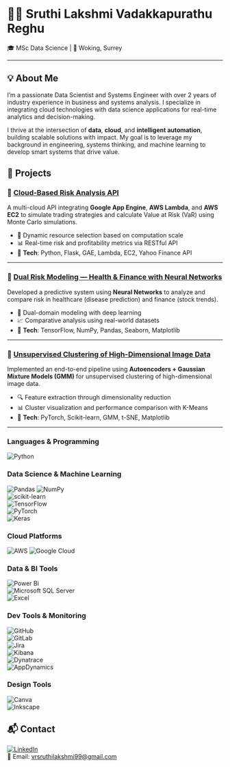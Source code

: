 # 👩‍💻 Sruthi Lakshmi Vadakkapurathu Reghu

🎓 MSc Data Science | 📍 Woking, Surrey  

---

## 💡 About Me

I’m a passionate Data Scientist and Systems Engineer with over 2 years of industry experience in business and systems analysis. I specialize in integrating cloud technologies with data science applications for real-time analytics and decision-making.

I thrive at the intersection of **data**, **cloud**, and **intelligent automation**, building scalable solutions with impact. My goal is to leverage my background in engineering, systems thinking, and machine learning to develop smart systems that drive value.

## 🚀 Projects

### 🔹 [Cloud-Based Risk Analysis API](https://github.com/Sruthilakshmi99/Portfolio/tree/main/Cloud-Risk-Analysis-API)
A multi-cloud API integrating **Google App Engine**, **AWS Lambda**, and **AWS EC2** to simulate trading strategies and calculate Value at Risk (VaR) using Monte Carlo simulations.

- 🔁 Dynamic resource selection based on computation scale
- 📊 Real-time risk and profitability metrics via RESTful API
- 🧰 **Tech**: Python, Flask, GAE, Lambda, EC2, Yahoo Finance API

---

### 🔹 [Dual Risk Modeling — Health & Finance with Neural Networks](https://github.com/Sruthilakshmi99/Portfolio/tree/main/Dual%20Risk%20Modeling%20%E2%80%94%20Health%20%26%20Finance%20Insights%20with%20Neural%20Networks)
Developed a predictive system using **Neural Networks** to analyze and compare risk in healthcare (disease prediction) and finance (stock trends).

- 🧠 Dual-domain modeling with deep learning
- 📈 Comparative analysis using real-world datasets
- 🧰 **Tech**: TensorFlow, NumPy, Pandas, Seaborn, Matplotlib

---

### 🔹 [Unsupervised Clustering of High-Dimensional Image Data](https://github.com/Sruthilakshmi99/Portfolio/tree/main/Unsupervised%20Clustering%20of%20High-Dimensional%20Image%20Data%3A%20Integrating%20%20Autoencoders%20with%20Gaussian%20Mixture%20Models%20(GMM))
Implemented an end-to-end pipeline using **Autoencoders + Gaussian Mixture Models (GMM)** for unsupervised clustering of high-dimensional image data.

- 🔍 Feature extraction through dimensionality reduction
- 📊 Cluster visualization and performance comparison with K-Means
- 🧰 **Tech**: PyTorch, Scikit-learn, GMM, t-SNE, Matplotlib

---


### **Languages & Programming**
![Python](https://img.shields.io/badge/python-3670A0?style=for-the-badge&logo=python&logoColor=ffdd54) 

### **Data Science & Machine Learning**
![Pandas](https://img.shields.io/badge/pandas-%23150458.svg?style=for-the-badge&logo=pandas&logoColor=white) 
![NumPy](https://img.shields.io/badge/numpy-%23013243.svg?style=for-the-badge&logo=numpy&logoColor=white)  
![scikit-learn](https://img.shields.io/badge/scikit--learn-%23F7931E.svg?style=for-the-badge&logo=scikit-learn&logoColor=white)  
![TensorFlow](https://img.shields.io/badge/TensorFlow-%23FF6F00.svg?style=for-the-badge&logo=TensorFlow&logoColor=white)  
![PyTorch](https://img.shields.io/badge/PyTorch-%23EE4C2C.svg?style=for-the-badge&logo=PyTorch&logoColor=white)  
![Keras](https://img.shields.io/badge/Keras-%23D00000.svg?style=for-the-badge&logo=Keras&logoColor=white)

### **Cloud Platforms**
![AWS](https://img.shields.io/badge/AWS-%23FF9900.svg?style=for-the-badge&logo=amazon-aws&logoColor=white) 
![Google Cloud](https://img.shields.io/badge/GoogleCloud-%234285F4.svg?style=for-the-badge&logo=google-cloud&logoColor=white)

### **Data & BI Tools**
![Power Bi](https://img.shields.io/badge/power_bi-F2C811?style=for-the-badge&logo=powerbi&logoColor=black)  
![Microsoft SQL Server](https://img.shields.io/badge/Microsoft%20SQL%20Server-CC2927?style=for-the-badge&logo=microsoft%20sql%20server&logoColor=white)  
![Excel](https://img.shields.io/badge/Excel-217346?style=for-the-badge&logo=microsoft-excel&logoColor=white)

### **Dev Tools & Monitoring**
![GitHub](https://img.shields.io/badge/github-%23121011.svg?style=for-the-badge&logo=github&logoColor=white)  
![GitLab](https://img.shields.io/badge/gitlab-%23181717.svg?style=for-the-badge&logo=gitlab&logoColor=white)  
![Jira](https://img.shields.io/badge/jira-%230A0FFF.svg?style=for-the-badge&logo=jira&logoColor=white)  
![Kibana](https://img.shields.io/badge/Kibana-005571?style=for-the-badge&logo=Elastic&logoColor=white)  
![Dynatrace](https://img.shields.io/badge/Dynatrace-0081CB?style=for-the-badge&logo=dynatrace&logoColor=white)  
![AppDynamics](https://img.shields.io/badge/AppDynamics-0094C6?style=for-the-badge&logo=AppDynamics&logoColor=white)

### **Design Tools**
![Canva](https://img.shields.io/badge/Canva-%2300C4CC.svg?style=for-the-badge&logo=Canva&logoColor=white)  
![Inkscape](https://img.shields.io/badge/Inkscape-e0e0e0?style=for-the-badge&logo=inkscape&logoColor=080A13)

## 📬 Contact

[![LinkedIn](https://img.shields.io/badge/LinkedIn-%230077B5.svg?logo=linkedin&logoColor=white)](https://www.linkedin.com/in/sruthi-lakshmi-v-r)  
📧 Email: [vrsruthilakshmi99@gmail.com](mailto:vrsruthilakshmi99@gmail.com)
